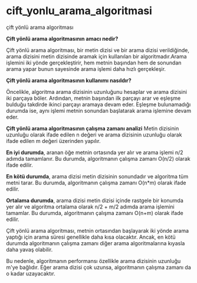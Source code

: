 # cift_yonlu_arama_algoritmasi
 çift yönlü arama algoritması 

**Çift yönlü arama algoritmasının amacı nedir?**

Çift yönlü arama algoritması, bir metin dizisi ve bir arama dizisi verildiğinde, arama dizisini metin dizisinde aramak için kullanılan bir algoritmadır.Arama işlemini iki yönde gerçekleştirir, hem metnin başından hem de sonundan arama yapar bunun sayesinde arama işlemi daha hızlı gerçekleşir.

**Çift yönlü arama algoritmasının kullanımı nasıldır?**

Öncelikle, algoritma arama dizisinin uzunluğunu hesaplar ve arama dizisini iki parçaya böler. Ardından, metnin başından ilk parçayı arar ve eşleşme bulduğu takdirde ikinci parçayı aramaya devam eder. Eşleşme bulunamadığı durumda ise, aynı işlemi metnin sonundan başlatarak arama işlemine devam eder.

**Çift yönlü arama algoritmasının çalışma zamanı analizi**
Metin dizisinin uzunluğu olarak ifade edilen n değeri ve arama dizisinin uzunluğu olarak ifade edilen m değeri üzerinden yapılır.

**En iyi durumda**, aranan öğe metnin ortasında yer alır ve arama işlemi n/2 adımda tamamlanır. Bu durumda, algoritmanın çalışma zamanı O(n/2) olarak ifade edilir.

**En kötü durumda**, arama dizisi metin dizisinin sonundadır ve algoritma tüm metni tarar. Bu durumda, algoritmanın çalışma zamanı O(n*m) olarak ifade edilir.

**Ortalama durumda**, arama dizisi metin dizisi içinde rastgele bir konumda yer alır ve algoritma ortalama olarak n/2 + m/2 adımda arama işlemini tamamlar. Bu durumda, algoritmanın çalışma zamanı O(n+m) olarak ifade edilir.

Çift yönlü arama algoritması, metnin ortasından başlayarak iki yönde arama yaptığı için arama süresi genellikle daha kısa olacaktır. Ancak, en kötü durumda algoritmanın çalışma zamanı diğer arama algoritmalarına kıyasla daha yavaş olabilir.

Bu nedenle, algoritmanın performansı özellikle arama dizisinin uzunluğu m'ye bağlıdır. Eğer arama dizisi çok uzunsa, algoritmanın çalışma zamanı da o kadar uzayacaktır.
